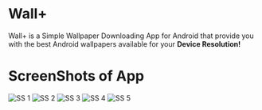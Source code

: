 # Wall+
Wall+ is a Simple Wallpaper Downloading App for Android that provide you with
the best Android wallpapers available for your **Device Resolution!**

# ScreenShots of App
![SS 1](https://user-images.githubusercontent.com/12748767/30829745-4b94e39c-a25f-11e7-82a9-64586f610f6b.jpeg)
![SS 2](https://user-images.githubusercontent.com/12748767/30829774-66328b14-a25f-11e7-891d-ec19b267c578.jpeg)
![SS 3](https://user-images.githubusercontent.com/12748767/30829797-7246517e-a25f-11e7-8e1c-fe21a62d97f9.jpeg)
![SS 4](https://user-images.githubusercontent.com/12748767/30829808-7e35562e-a25f-11e7-9d28-4cd19a322f52.jpeg)
![SS 5](https://user-images.githubusercontent.com/12748767/30829866-b830b850-a25f-11e7-8e68-569e3cb2256d.jpeg)

